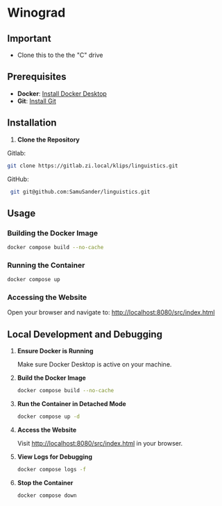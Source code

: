 # Winograd 

## Important
- Clone this to the the "C" drive 

## Prerequisites

- **Docker**: [Install Docker Desktop](https://www.docker.com/get-started)
- **Git**: [Install Git](https://git-scm.com/downloads)

## Installation

1. **Clone the Repository**

Gitlab:
   ```bash
   git clone https://gitlab.zi.local/klips/linguistics.git
   ```

GitHub:
   ```bash
    git git@github.com:SamuSander/linguistics.git
   ```

## Usage

### Building the Docker Image

```bash
docker compose build --no-cache
```

### Running the Container

```bash
docker compose up
```

### Accessing the Website

Open your browser and navigate to: [http://localhost:8080/src/index.html](http://localhost:8080/src/index.html)

## Local Development and Debugging

1. **Ensure Docker is Running**

   Make sure Docker Desktop is active on your machine.

2. **Build the Docker Image**

   ```bash
   docker compose build --no-cache
   ```

3. **Run the Container in Detached Mode**

   ```bash
   docker compose up -d
   ```

4. **Access the Website**

   Visit [http://localhost:8080/src/index.html](http://localhost:8080/src/index.html) in your browser.

5. **View Logs for Debugging**

   ```bash
   docker compose logs -f
   ```

6. **Stop the Container**

   ```bash
   docker compose down
   ```
